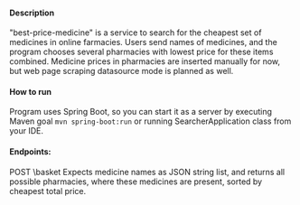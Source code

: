 ####   Description
"best-price-medicine" is a service to search for the cheapest set of medicines in online farmacies.
Users send names of medicines, and the program chooses several pharmacies with lowest price for these items combined.
Medicine prices in pharmacies are inserted manually for now, but web page scraping datasource mode is planned as well.

#### How to run
Program uses Spring Boot, so you can start it as a server by executing Maven goal
```mvn spring-boot:run```
or running SearcherApplication class from your IDE. 

#### Endpoints: 
POST \basket
Expects medicine names as JSON string list, and returns all possible pharmacies, where these medicines are present, sorted by cheapest total price. 
